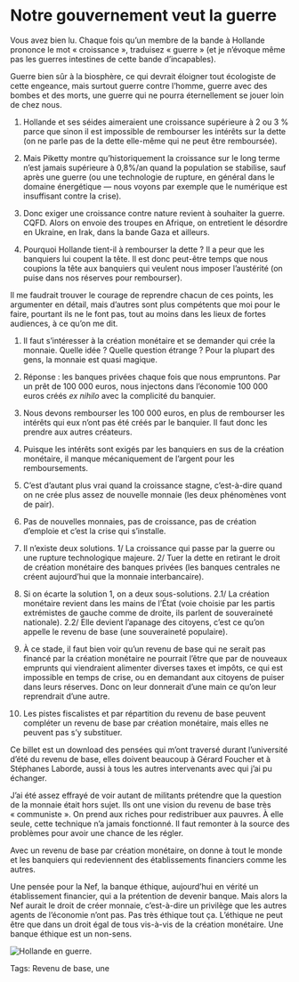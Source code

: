 # Notre gouvernement veut la guerre

Vous avez bien lu. Chaque fois qu’un membre de la bande à Hollande prononce le mot « croissance », traduisez « guerre » (et je n’évoque même pas les guerres intestines de cette bande d’incapables).

Guerre bien sûr à la biosphère, ce qui devrait éloigner tout écologiste de cette engeance, mais surtout guerre contre l’homme, guerre avec des bombes et des morts, une guerre qui ne pourra éternellement se jouer loin de chez nous.

1. Hollande et ses séides aimeraient une croissance supérieure à 2 ou 3 % parce que sinon il est impossible de rembourser les intérêts sur la dette (on ne parle pas de la dette elle-même qui ne peut être remboursée).

2. Mais Piketty montre qu’historiquement la croissance sur le long terme n’est jamais supérieure à 0,8%/an quand la population se stabilise, sauf après une guerre (ou une technologie de rupture, en général dans le domaine énergétique — nous voyons par exemple que le numérique est insuffisant contre la crise).

3. Donc exiger une croissance contre nature revient à souhaiter la guerre. CQFD. Alors on envoie des troupes en Afrique, on entretient le désordre en Ukraine, en Irak, dans la bande Gaza et ailleurs.

4. Pourquoi Hollande tient-il à rembourser la dette ? Il a peur que les banquiers lui coupent la tête. Il est donc peut-être temps que nous coupions la tête aux banquiers qui veulent nous imposer l’austérité (on puise dans nos réserves pour rembourser).

Il me faudrait trouver le courage de reprendre chacun de ces points, les argumenter en détail, mais d’autres sont plus compétents que moi pour le faire, pourtant ils ne le font pas, tout au moins dans les lieux de fortes audiences, à ce qu’on me dit.

1. Il faut s’intéresser à la création monétaire et se demander qui crée la monnaie. Quelle idée ? Quelle question étrange ? Pour la plupart des gens, la monnaie est quasi magique.

2. Réponse : les banques privées chaque fois que nous empruntons. Par un prêt de 100 000 euros, nous injectons dans l’économie 100 000 euros créés *ex nihilo* avec la complicité du banquier.

3. Nous devons rembourser les 100 000 euros, en plus de rembourser les intérêts qui eux n’ont pas été créés par le banquier. Il faut donc les prendre aux autres créateurs.

4. Puisque les intérêts sont exigés par les banquiers en sus de la création monétaire, il manque mécaniquement de l’argent pour les remboursements.

5. C’est d’autant plus vrai quand la croissance stagne, c’est-à-dire quand on ne crée plus assez de nouvelle monnaie (les deux phénomènes vont de pair).

6. Pas de nouvelles monnaies, pas de croissance, pas de création d’emploie et c’est la crise qui s’installe.

7. Il n’existe deux solutions. 1/ La croissance qui passe par la guerre ou une rupture technologique majeure. 2/ Tuer la dette en retirant le droit de création monétaire des banques privées (les banques centrales ne créent aujourd’hui que la monnaie interbancaire).

8. Si on écarte la solution 1, on a deux sous-solutions. 2.1/ La création monétaire revient dans les mains de l’État (voie choisie par les partis extrémistes de gauche comme de droite, ils parlent de souveraineté nationale). 2.2/ Elle devient l’apanage des citoyens, c’est ce qu’on appelle le revenu de base (une souveraineté populaire).

9. À ce stade, il faut bien voir qu’un revenu de base qui ne serait pas financé par la création monétaire ne pourrait l’être que par de nouveaux emprunts qui viendraient alimenter diverses taxes et impôts, ce qui est impossible en temps de crise, ou en demandant aux citoyens de puiser dans leurs réserves. Donc on leur donnerait d’une main ce qu’on leur reprendrait d’une autre.

10. Les pistes fiscalistes et par répartition du revenu de base peuvent compléter un revenu de base par création monétaire, mais elles ne peuvent pas s’y substituer.

Ce billet est un download des pensées qui m’ont traversé durant l’université d’été du revenu de base, elles doivent beaucoup à Gérard Foucher et à Stéphanes Laborde, aussi à tous les autres intervenants avec qui j’ai pu échanger.

J’ai été assez effrayé de voir autant de militants prétendre que la question de la monnaie était hors sujet. Ils ont une vision du revenu de base très « communiste ». On prend aux riches pour redistribuer aux pauvres. À elle seule, cette technique n’a jamais fonctionné. Il faut remonter à la source des problèmes pour avoir une chance de les régler.

Avec un revenu de base par création monétaire, on donne à tout le monde et les banquiers qui redeviennent des établissements financiers comme les autres.

Une pensée pour la Nef, la banque éthique, aujourd’hui en vérité un établissement financier, qui a la prétention de devenir banque. Mais alors la Nef aurait le droit de créer monnaie, c’est-à-dire un privilège que les autres agents de l’économie n’ont pas. Pas très éthique tout ça. L’éthique ne peut être que dans un droit égal de tous vis-à-vis de la création monétaire. Une banque éthique est un non-sens.

![Hollande en guerre.](http://blog.tcrouzet.comhttps://tcrouzet.com/images_tc/2014/08/hollande-en-visite-au-mali-600x400.jpg)



Tags: Revenu de base, une